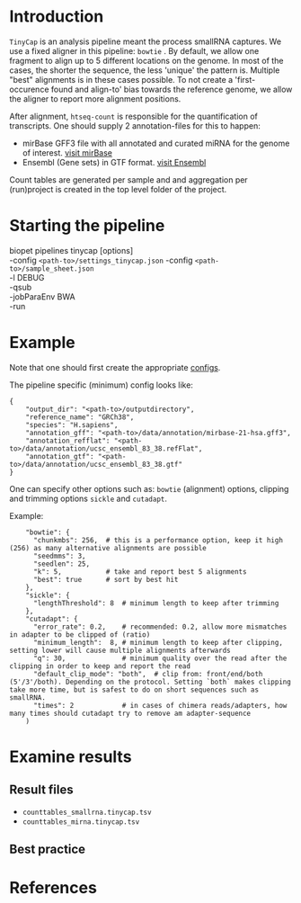 # Introduction

``TinyCap`` is an analysis pipeline meant the process smallRNA captures. We use a fixed aligner in this pipeline: `bowtie` .
By default, we allow one fragment to align up to 5 different locations on the genome. In most of the cases, the shorter the sequence, the less 'unique' the pattern is. Multiple "best" alignments is in these cases possible.
To not create a 'first-occurence found and align-to' bias towards the reference genome, we allow the aligner to report more alignment positions.

After alignment, `htseq-count` is responsible for the quantification of transcripts. One should supply 2 annotation-files for this to happen:

- mirBase GFF3 file with all annotated and curated miRNA for the genome of interest. [visit mirBase](http://www.mirbase.org/ftp.shtml)
- Ensembl (Gene sets) in GTF format. [visit Ensembl](http://www.ensembl.org/info/data/ftp/index.html) 

Count tables are generated per sample and and aggregation per (run)project is created in the top level folder of the project.


# Starting the pipeline

biopet pipelines tinycap [options] \
-config `<path-to>/settings_tinycap.json`
-config `<path-to>/sample_sheet.json` \
-l DEBUG \
-qsub \
-jobParaEnv BWA \
-run


# Example
Note that one should first create the appropriate [configs](../general/config.md).

The pipeline specific (minimum) config looks like:

```
{
    "output_dir": "<path-to>/outputdirectory",
    "reference_name": "GRCh38",
    "species": "H.sapiens",
    "annotation_gff": "<path-to>/data/annotation/mirbase-21-hsa.gff3",
    "annotation_refflat": "<path-to>/data/annotation/ucsc_ensembl_83_38.refFlat",
    "annotation_gtf": "<path-to>/data/annotation/ucsc_ensembl_83_38.gtf"
}
```

One can specify other options such as: `bowtie` (alignment) options, clipping and trimming options `sickle` and `cutadapt`.

Example:

```
    "bowtie": {
      "chunkmbs": 256,  # this is a performance option, keep it high (256) as many alternative alignments are possible
      "seedmms": 3,
      "seedlen": 25,
      "k": 5,           # take and report best 5 alignments 
      "best": true      # sort by best hit
    },
    "sickle": {
      "lengthThreshold": 8  # minimum length to keep after trimming
    },
    "cutadapt": {
      "error_rate": 0.2,    # recommended: 0.2, allow more mismatches in adapter to be clipped of (ratio)
      "minimum_length":  8, # minimum length to keep after clipping, setting lower will cause multiple alignments afterwards
      "q": 30,              # minimum quality over the read after the clipping in order to keep and report the read
      "default_clip_mode": "both",  # clip from: front/end/both (5'/3'/both). Depending on the protocol. Setting `both` makes clipping take more time, but is safest to do on short sequences such as smallRNA.
      "times": 2            # in cases of chimera reads/adapters, how many times should cutadapt try to remove am adapter-sequence
    )
```

# Examine results

## Result files

- `counttables_smallrna.tinycap.tsv`
- `counttables_mirna.tinycap.tsv`


## Best practice

# References
